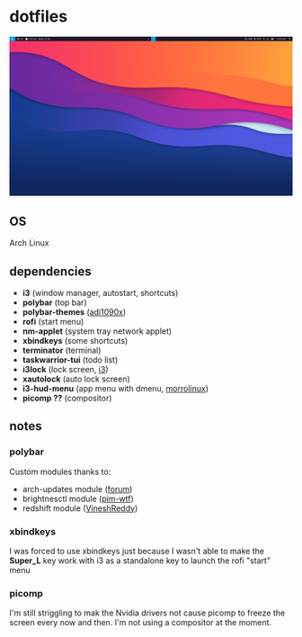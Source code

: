 # dotfiles

![screenshot](./screenshot.jpg)

## OS

Arch Linux

## dependencies

- **i3** (window manager, autostart, shortcuts)
- **polybar** (top bar)
- **polybar-themes** ([adi1090x](https://github.com/adi1090x/polybar-themes))
- **rofi** (start menu)
- **nm-applet** (system tray network applet)
- **xbindkeys** (some shortcuts)
- **terminator** (terminal)
- **taskwarrior-tui** (todo list)
- **i3lock** (lock screen, [i3](https://github.com/i3/i3lock))
- **xautolock** (auto lock screen)
- **i3-hud-menu** (app menu with dmenu, [morrolinux](https://github.com/morrolinux/i3-hud-menu))
- **picomp ??** (compositor)

## notes

### polybar

Custom modules thanks to:
- arch-updates module ([forum](https://forum.archlabslinux.com/t/polybar-missing-icons-after-new-install/4086/4))
- brightnesctl module ([pim-wtf](https://github.com/pim-wtf/brightnessctl-polybar))
- redshift module ([VineshReddy](https://github.com/VineshReddy/polybar-redshift))

### xbindkeys

I was forced to use xbindkeys just because I wasn't able to make the **Super_L** key work with i3 as a standalone key to launch the rofi "start" menu

### picomp

I'm still striggling to mak the Nvidia drivers not cause picomp to freeze the screen every now and then. I'm not using a compositor at the moment.